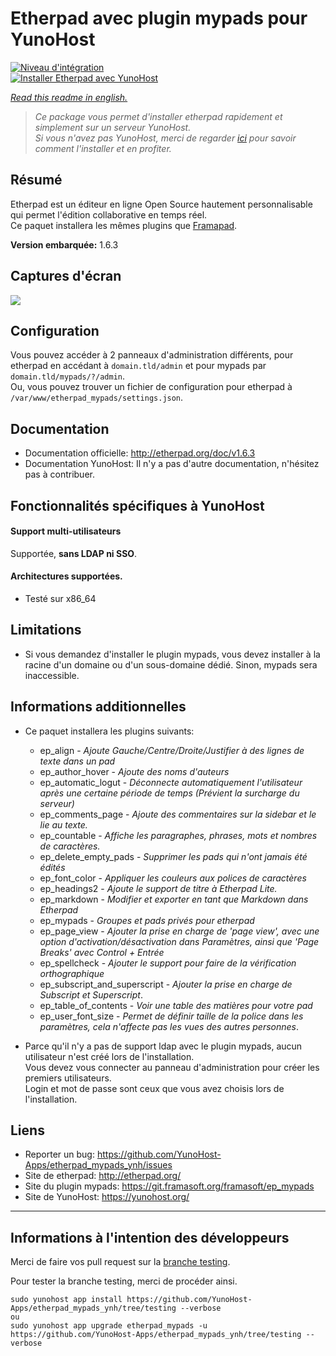 # Etherpad avec plugin mypads pour YunoHost

[![Niveau d'intégration](https://dash.yunohost.org/integration/etherpad_mypads.svg)](https://ci-apps.yunohost.org/jenkins/job/etherpad_mypads%20%28Community%29/lastBuild/consoleFull)  
[![Installer Etherpad avec YunoHost](https://install-app.yunohost.org/install-with-yunohost.png)](https://install-app.yunohost.org/?app=etherpad_mypads)

*[Read this readme in english.](./README.md)*

> *Ce package vous permet d'installer etherpad rapidement et simplement sur un serveur YunoHost.  
Si vous n'avez pas YunoHost, merci de regarder [ici](https://yunohost.org/#/install_fr) pour savoir comment l'installer et en profiter.*

## Résumé
Etherpad est un éditeur en ligne Open Source hautement personnalisable qui permet l'édition collaborative en temps réel.  
Ce paquet installera les mêmes plugins que [Framapad](https://framapad.org/).

**Version embarquée:** 1.6.3

## Captures d'écran

![](http://etherpad.org/img/screenshot.png)

## Configuration

Vous pouvez accéder à 2 panneaux d'administration différents, pour etherpad en accédant à `domain.tld/admin` et pour mypads par `domain.tld/mypads/?/admin`.  
Ou, vous pouvez trouver un fichier de configuration pour etherpad à `/var/www/etherpad_mypads/settings.json`.

## Documentation

 * Documentation officielle: http://etherpad.org/doc/v1.6.3
 * Documentation YunoHost: Il n'y a pas d'autre documentation, n'hésitez pas à contribuer.

## Fonctionnalités spécifiques à YunoHost

#### Support multi-utilisateurs

Supportée, **sans LDAP ni SSO**.

#### Architectures supportées.

* Testé sur x86_64

## Limitations

* Si vous demandez d'installer le plugin mypads, vous devez installer à la racine d'un domaine ou d'un sous-domaine dédié. Sinon, mypads sera inaccessible.

## Informations additionnelles

* Ce paquet installera les plugins suivants:

  * ep_align - *Ajoute Gauche/Centre/Droite/Justifier à des lignes de texte dans un pad*
  * ep_author_hover - *Ajoute des noms d'auteurs*
  * ep_automatic_logut - *Déconnecte automatiquement l'utilisateur après une certaine période de temps (Prévient la surcharge du serveur)*
  * ep_comments_page - *Ajoute des commentaires sur la sidebar et le lie au texte.*
  * ep_countable - *Affiche les paragraphes, phrases, mots et nombres de caractères.*
  * ep_delete_empty_pads - *Supprimer les pads qui n'ont jamais été édités*
  * ep_font_color - *Appliquer les couleurs aux polices de caractères*
  * ep_headings2 - *Ajoute le support de titre à Etherpad Lite.*
  * ep_markdown - *Modifier et exporter en tant que Markdown dans Etherpad*
  * ep_mypads - *Groupes et pads privés pour etherpad*
  * ep_page_view - *Ajouter la prise en charge de 'page view', avec une option d'activation/désactivation dans Paramètres, ainsi que 'Page Breaks' avec Control + Entrée*
  * ep_spellcheck - *Ajouter le support pour faire de la vérification orthographique*
  * ep_subscript_and_superscript - *Ajouter la prise en charge de Subscript et Superscript*.
  * ep_table_of_contents - *Voir une table des matières pour votre pad*
  * ep_user_font_size - *Permet de définir taille de la police dans les paramètres, cela n'affecte pas les vues des autres personnes*.

* Parce qu'il n'y a pas de support ldap avec le plugin mypads, aucun utilisateur n'est créé lors de l'installation.  
Vous devez vous connecter au panneau d'administration pour créer les premiers utilisateurs.  
Login et mot de passe sont ceux que vous avez choisis lors de l'installation.

## Liens

 * Reporter un bug: https://github.com/YunoHost-Apps/etherpad_mypads_ynh/issues
 * Site de etherpad: http://etherpad.org/
 * Site du plugin mypads: https://git.framasoft.org/framasoft/ep_mypads
 * Site de YunoHost: https://yunohost.org/

---

Informations à l'intention des développeurs
----------------

Merci de faire vos pull request sur la [branche testing](https://github.com/YunoHost-Apps/etherpad_mypads_ynh/tree/testing).

Pour tester la branche testing, merci de procéder ainsi.
```
sudo yunohost app install https://github.com/YunoHost-Apps/etherpad_mypads_ynh/tree/testing --verbose
ou
sudo yunohost app upgrade etherpad_mypads -u https://github.com/YunoHost-Apps/etherpad_mypads_ynh/tree/testing --verbose
```

